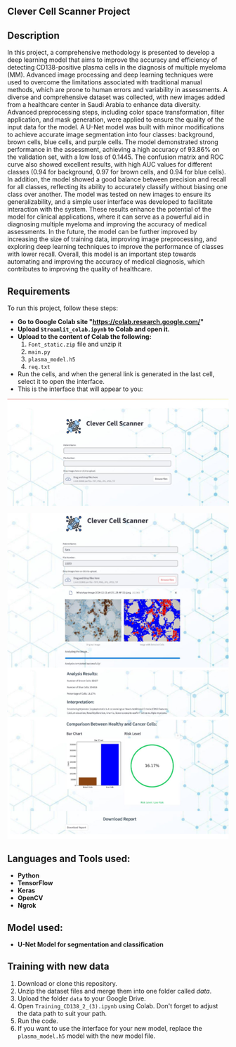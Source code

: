 ## Clever Cell Scanner Project

## Description

In this project, a comprehensive methodology is presented to develop a deep learning model that aims to improve the accuracy and efficiency of detecting CD138-positive plasma cells in the diagnosis of multiple myeloma (MM). Advanced image processing and deep learning techniques were used to overcome the limitations associated with traditional manual methods, which are prone to human errors and variability in assessments.
A diverse and comprehensive dataset was collected, with new images added from a healthcare center in Saudi Arabia to enhance data diversity. Advanced preprocessing steps, including color space transformation, filter application, and mask generation, were applied to ensure the quality of the input data for the model. A U-Net model was built with minor modifications to achieve accurate image segmentation into four classes: background, brown cells, blue cells, and purple cells.
The model demonstrated strong performance in the assessment, achieving a high accuracy of 93.86% on the validation set, with a low loss of 0.1445. The confusion matrix and ROC curve also showed excellent results, with high AUC values ​​for different classes (0.94 for background, 0.97 for brown cells, and 0.94 for blue cells). In addition, the model showed a good balance between precision and recall for all classes, reflecting its ability to accurately classify without biasing one class over another.
The model was tested on new images to ensure its generalizability, and a simple user interface was developed to facilitate interaction with the system. These results enhance the potential of the model for clinical applications, where it can serve as a powerful aid in diagnosing multiple myeloma and improving the accuracy of medical assessments.
In the future, the model can be further improved by increasing the size of training data, improving image preprocessing, and exploring deep learning techniques to improve the performance of classes with lower recall. Overall, this model is an important step towards automating and improving the accuracy of medical diagnosis, which contributes to improving the quality of healthcare.

## Requirements

To run this project, follow these steps:

- **Go to Google Colab site "https://colab.research.google.com/"**  
- **Upload `Streamlit_colab.ipynb` to Colab and open it.**  
- **Upload to the content of Colab the following:**
    1. `Font_static.zip` file and unzip it
    2. `main.py`
    3. `plasma_model.h5`
    4. `req.txt`
- Run the cells, and when the general link is generated in the last cell, select it to open the interface.
- This is the interface that will appear to you:

![Interface Example 1](images/image.png)

![Interface Example 2](images/image-1.png)

## Languages and Tools used:
- **Python**
- **TensorFlow**
- **Keras** 
- **OpenCV**
- **Ngrok** 

## Model used:
- **U-Net Model for segmentation and classification**

## Training with new data

1. Download or clone this repository.
2. Unzip the dataset files and merge them into one folder called *data*.
3. Upload the folder `data` to your Google Drive.
4. Open `Training_CD138_2_(3).ipynb` using Colab. Don't forget to adjust the data path to suit your path.
5. Run the code.
6. If you want to use the interface for your new model, replace the `plasma_model.h5` model with the new model file.
